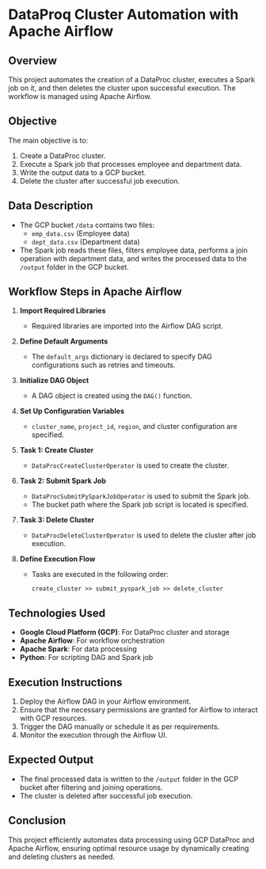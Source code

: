 # DataProq Cluster Automation with Apache Airflow

## Overview
This project automates the creation of a DataProc cluster, executes a Spark job on it, and then deletes the cluster upon successful execution. The workflow is managed using Apache Airflow.

## Objective
The main objective is to:
1. Create a DataProc cluster.
2. Execute a Spark job that processes employee and department data.
3. Write the output data to a GCP bucket.
4. Delete the cluster after successful job execution.

## Data Description
- The GCP bucket `/data` contains two files:
  - `emp_data.csv` (Employee data)
  - `dept_data.csv` (Department data)
- The Spark job reads these files, filters employee data, performs a join operation with department data, and writes the processed data to the `/output` folder in the GCP bucket.

## Workflow Steps in Apache Airflow

1. **Import Required Libraries**
   - Required libraries are imported into the Airflow DAG script.

2. **Define Default Arguments**
   - The `default_args` dictionary is declared to specify DAG configurations such as retries and timeouts.

3. **Initialize DAG Object**
   - A DAG object is created using the `DAG()` function.

4. **Set Up Configuration Variables**
   - `cluster_name`, `project_id`, `region`, and cluster configuration are specified.

5. **Task 1: Create Cluster**
   - `DataProcCreateClusterOperator` is used to create the cluster.

6. **Task 2: Submit Spark Job**
   - `DataProcSubmitPySparkJobOperator` is used to submit the Spark job.
   - The bucket path where the Spark job script is located is specified.

7. **Task 3: Delete Cluster**
   - `DataProcDeleteClusterOperator` is used to delete the cluster after job execution.

8. **Define Execution Flow**
   - Tasks are executed in the following order:
     ```
     create_cluster >> submit_pyspark_job >> delete_cluster
     ```

## Technologies Used
- **Google Cloud Platform (GCP)**: For DataProc cluster and storage
- **Apache Airflow**: For workflow orchestration
- **Apache Spark**: For data processing
- **Python**: For scripting DAG and Spark job

## Execution Instructions
1. Deploy the Airflow DAG in your Airflow environment.
2. Ensure that the necessary permissions are granted for Airflow to interact with GCP resources.
3. Trigger the DAG manually or schedule it as per requirements.
4. Monitor the execution through the Airflow UI.

## Expected Output
- The final processed data is written to the `/output` folder in the GCP bucket after filtering and joining operations.
- The cluster is deleted after successful job execution.

## Conclusion
This project efficiently automates data processing using GCP DataProc and Apache Airflow, ensuring optimal resource usage by dynamically creating and deleting clusters as needed.

